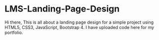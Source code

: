 # LMS-Landing-Page-Design
Hi there, This is all about a landing page design for a simple project using HTML5, CSS3, JavaScript, Bootstrap 4. I have uploaded code here for my portfolio.
